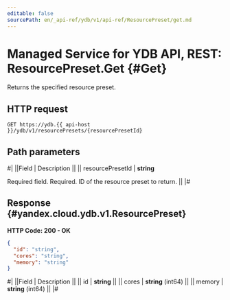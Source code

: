 ```yaml
---
editable: false
sourcePath: en/_api-ref/ydb/v1/api-ref/ResourcePreset/get.md
---
```


# Managed Service for YDB API, REST: ResourcePreset.Get {#Get}

Returns the specified resource preset.

## HTTP request

```
GET https://ydb.{{ api-host }}/ydb/v1/resourcePresets/{resourcePresetId}
```

## Path parameters

#|
||Field | Description ||
|| resourcePresetId | **string**

Required field. Required. ID of the resource preset to return. ||
|#

## Response {#yandex.cloud.ydb.v1.ResourcePreset}

**HTTP Code: 200 - OK**

```json
{
  "id": "string",
  "cores": "string",
  "memory": "string"
}
```

#|
||Field | Description ||
|| id | **string** ||
|| cores | **string** (int64) ||
|| memory | **string** (int64) ||
|#